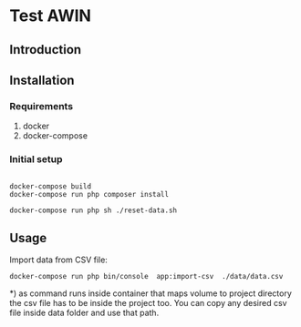 
Test AWIN
=========



Introduction
------------




Installation
------------

### Requirements

1. docker
2. docker-compose

### Initial setup

```shell script

docker-compose build
docker-compose run php composer install

```

```shell script
docker-compose run php sh ./reset-data.sh
```


Usage
-----

Import data from CSV file:

```shell script
docker-compose run php bin/console  app:import-csv  ./data/data.csv
```

*) as command runs inside container that maps volume to project directory 
the csv file has to be inside the project too. You can copy any desired csv file
inside data folder and use that path.

  





